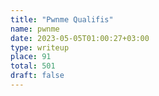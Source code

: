 ```yaml
---
title: "Pwnme Qualifis"
name: pwnme
date: 2023-05-05T01:00:27+03:00
type: writeup
place: 91
total: 501
draft: false
---
```

